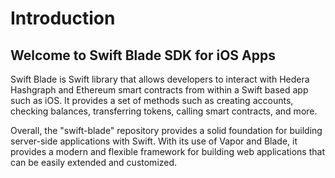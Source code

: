 # Introduction

## Welcome to Swift Blade SDK for iOS Apps

Swift Blade is Swift library that allows developers to interact with Hedera Hashgraph and Ethereum smart contracts from within a Swift based app such as iOS. It provides a set of methods such as creating accounts, checking balances, transferring tokens, calling smart contracts, and more.

Overall, the "swift-blade" repository provides a solid foundation for building server-side applications with Swift. With its use of Vapor and Blade, it provides a modern and flexible framework for building web applications that can be easily extended and customized.
